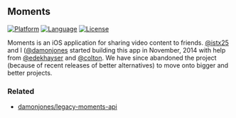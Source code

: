 ## Moments

[![Platform](http://img.shields.io/badge/platform-ios-blue.svg?style=flat)](#)
[![Language](http://img.shields.io/badge/language-objectivec-brightgreen.svg?style=flat)](#)
[![License](https://img.shields.io/cocoapods/l/AFNetworking.svg)](https://github.com/damonjones/legacy-moments-ios/raw/master/LICENSE.txt)

Moments is an iOS application for sharing video content to friends. [@istx25](http://www.github.com/istx25) and I ([@damonjones](http://www.github.com/damonjones) started building this app in November, 2014 with help from [@edekhayser](http://www.github.com/edekhayser) and [@colton](http://www.github.com/Colton). We have since abandoned the project (because of recent releases of better alternatives) to move onto bigger and better projects.

### Related

- [damonjones/legacy-moments-api](https://www.github.com/damonjones/legacy-moments-api)
